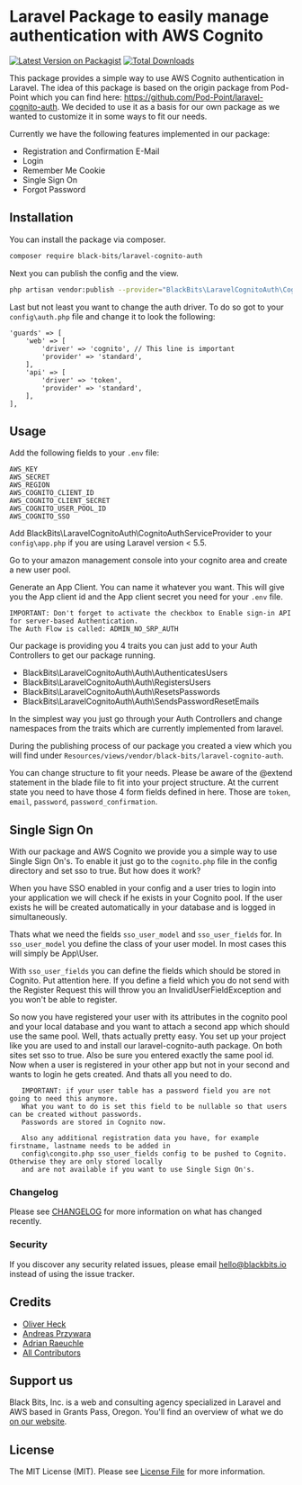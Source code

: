 # Laravel Package to easily manage authentication with AWS Cognito

[![Latest Version on Packagist](https://img.shields.io/packagist/v/black-bits/laravel-cognito-auth.svg?style=flat-square)](https://packagist.org/packages/black-bits/laravel-firewall)
[![Total Downloads](https://img.shields.io/packagist/dt/black-bits/laravel-cognito-auth.svg?style=flat-square)](https://packagist.org/packages/black-bits/laravel-firewall)

This package provides a simple way to use AWS Cognito authentication in Laravel. 
The idea of this package is based on the origin package from Pod-Point which you can find here: https://github.com/Pod-Point/laravel-cognito-auth.
We decided to use it as a basis for our own package as we wanted to customize it in some ways to fit our needs. 

Currently we have the following features implemented in our package:

- Registration and Confirmation E-Mail
- Login
- Remember Me Cookie
- Single Sign On
- Forgot Password

## Installation

You can install the package via composer.

```bash
composer require black-bits/laravel-cognito-auth
```

Next you can publish the config and the view.

```bash
php artisan vendor:publish --provider="BlackBits\LaravelCognitoAuth\CognitoAuthServiceProvider"
```

Last but not least you want to change the auth driver. 
To do so got to your `config\auth.php` file and change it to look the following:

```
'guards' => [
    'web' => [
        'driver' => 'cognito', // This line is important 
        'provider' => 'standard',
    ],
    'api' => [
        'driver' => 'token',
        'provider' => 'standard',
    ],
],
```



## Usage

Add the following fields to your `.env` file:

```
AWS_KEY
AWS_SECRET
AWS_REGION
AWS_COGNITO_CLIENT_ID
AWS_COGNITO_CLIENT_SECRET
AWS_COGNITO_USER_POOL_ID
AWS_COGNITO_SSO
```

Add BlackBits\LaravelCognitoAuth\CognitoAuthServiceProvider to your `config\app.php` if you are using Laravel version < 5.5.

Go to your amazon management console into your cognito area and create a new user pool. 

Generate an App Client. You can name it whatever you want. This will give you the App client id and the App client secret
you need for your `.env` file. 

```
IMPORTANT: Don't forget to activate the checkbox to Enable sign-in API for server-based Authentication. 
The Auth Flow is called: ADMIN_NO_SRP_AUTH
```

Our package is providing you 4 traits you can just add to your Auth Controllers to get our package running.

- BlackBits\LaravelCognitoAuth\Auth\AuthenticatesUsers
- BlackBits\LaravelCognitoAuth\Auth\RegistersUsers
- BlackBits\LaravelCognitoAuth\Auth\ResetsPasswords
- BlackBits\LaravelCognitoAuth\Auth\SendsPasswordResetEmails


In the simplest way you just go through your Auth Controllers and change namespaces from the traits which are currently implemented from laravel.

During the publishing process of our package you created a view which you will find under `Resources/views/vendor/black-bits/laravel-cognito-auth`. 

You can change structure to fit your needs. Please be aware of the @extend statement in the blade file to fit into your project structure. 
At the current state you need to have those 4 form fields defined in here. Those are `token`, `email`, `password`, `password_confirmation`. 

## Single Sign On

With our package and AWS Cognito we provide you a simple way to use Single Sign On's. To enable it just go to the `cognito.php`
file in the config directory and set sso to true. But how does it work? 

When you have SSO enabled in your config and a user tries to login into your application we will check if he exists 
in your Cognito pool. If the user exists he will be created automatically in your database and is logged in simultaneously.

Thats what we need the fields `sso_user_model` and `sso_user_fields` for. In `sso_user_model` you define the class of your user model.
In most cases this will simply be App\User. 

With `sso_user_fields` you can define the fields which should be stored in Cognito. Put attention here. If you define a field 
which you do not send with the Register Request this will throw you an InvalidUserFieldException and you won't be able to register. 

So now you have registered your user with its attributes in the cognito pool and your local database and you want to attach a second 
app which should use the same pool. Well, thats actually pretty easy. You set up your project like you are used to and install our 
laravel-cognito-auth package. On both sites set sso to true. Also be sure you entered exactly the same pool id. 
Now when a user is registered in your other app but not in your second and wants to login he gets created. And thats all you need to do. 


```
   IMPORTANT: if your user table has a password field you are not going to need this anymore. 
   What you want to do is set this field to be nullable so that users can be created without passwords. 
   Passwords are stored in Cognito now. 
   
   Also any additional registration data you have, for example firstname, lastname needs to be added in 
   config\congito.php sso_user_fields config to be pushed to Cognito. Otherwise they are only stored locally 
   and are not available if you want to use Single Sign On's. 
```

### Changelog

Please see [CHANGELOG](CHANGELOG.md) for more information on what has changed recently.

### Security

If you discover any security related issues, please email [hello@blackbits.io](mailto:hello@blackbits.io) instead of using the issue tracker.

## Credits

- [Oliver Heck](https://github.com/oheck)
- [Andreas Przywara](https://github.com/aprzywara)
- [Adrian Raeuchle](https://github.com/araeuchle)
- [All Contributors](../../contributors)

## Support us

Black Bits, Inc. is a web and consulting agency specialized in Laravel and AWS based in Grants Pass, Oregon. You'll find an overview of what we do [on our website](https://blackbits.io).

## License

The MIT License (MIT). Please see [License File](LICENSE.md) for more information.